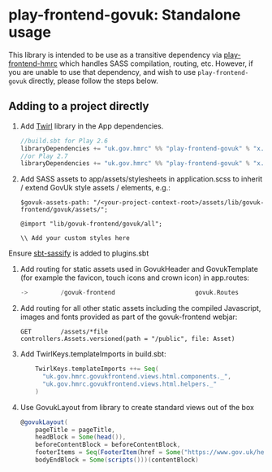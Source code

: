 # play-frontend-govuk: Standalone usage

This library is intended to be use as a transitive dependency via [play-frontend-hmrc](https://github.com/hmrc/play-frontend-hmrc) 
which handles SASS compilation, routing, etc. However, if you are unable to use that dependency, and wish to use 
`play-frontend-govuk` directly, please follow the steps below.

## Adding to a project directly 

1.  Add [Twirl](https://github.com/hmrc/play-frontend-govuk/releases) library in the App dependencies.
    ```sbt
    //build.sbt for Play 2.6
    libraryDependencies += "uk.gov.hmrc" %% "play-frontend-govuk" % "x.y.z-play-26"
    //or Play 2.7
    libraryDependencies += "uk.gov.hmrc" %% "play-frontend-govuk" % "x.y.z-play-27"
    ```

1.  Add SASS assets to app/assets/stylesheets in application.scss to inherit / extend GovUk style assets / elements, e.g.:
    ```
    $govuk-assets-path: "/<your-project-context-root>/assets/lib/govuk-frontend/govuk/assets/";
    
    @import "lib/govuk-frontend/govuk/all";

    \\ Add your custom styles here
    ```
Ensure [sbt-sassify](https://github.com/irundaia/sbt-sassify) is added to plugins.sbt

1.  Add routing for static assets used in GovukHeader and GovukTemplate
    (for example the favicon, touch icons and crown icon) in app.routes:
    ```scala
    ->         /govuk-frontend                      govuk.Routes
    ```

1. Add routing for all other static assets including the compiled Javascript, images and fonts provided as part
   of the govuk-frontend webjar:
    ```
    GET        /assets/*file                        controllers.Assets.versioned(path = "/public", file: Asset)
    ```

1.  Add TwirlKeys.templateImports in build.sbt:
    ```sbt
        TwirlKeys.templateImports ++= Seq(
          "uk.gov.hmrc.govukfrontend.views.html.components._",
          "uk.gov.hmrc.govukfrontend.views.html.helpers._"
        )
    ```

1.  Use GovukLayout from library to create standard views out of the box
    ```scala
    @govukLayout(
        pageTitle = pageTitle,
        headBlock = Some(head()),
        beforeContentBlock = beforeContentBlock,
        footerItems = Seq(FooterItem(href = Some("https://www.gov.uk/help"), text = Some("Help using GOV.UK"))),
        bodyEndBlock = Some(scripts()))(contentBlock)
    ```
